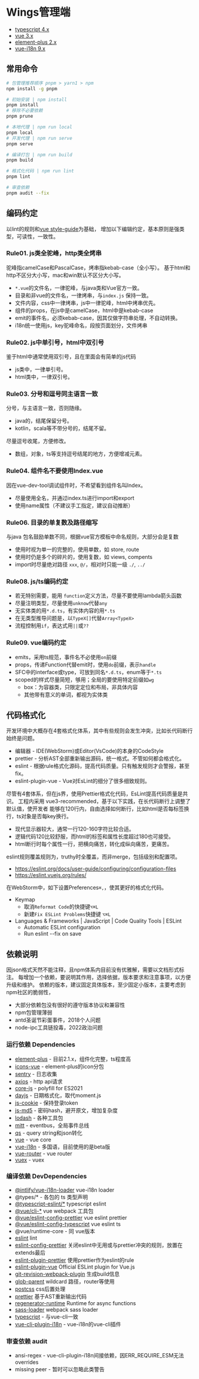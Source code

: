 # Wings管理端

* [typescript 4.x](https://www.typescriptlang.org/)
* [vue 3.x](https://vuejs.org/)
* [element-plus 2.x](https://element-plus.org/)
* [vue-i18n 9.x](https://vue-i18n.intlify.dev/)

## 常用命令

```bash
# 包管理推荐顺序 pnpm > yarn1 > npm
npm install -g pnpm

# 初始安装 | npm install
pnpm install
# 移除不必要依赖
pnpm prune

# 本地代理 | npm run local
pnpm local
# 开发代理 | npm run serve
pnpm serve

# 编译打包 | npm run build
pnpm build

# 格式化代码 | npm run lint
pnpm lint

# 审查依赖
pnpm audit --fix
```

## 编码约定

以lint的规则和[vue style-guide](https://vuejs.org/style-guide/)为基础，
增加以下编辑约定，基本原则是强类型，可读性，一致性。

### Rule01. js类全驼峰，http类全烤串

驼峰指camelCase和PascalCase，烤串指kebab-case（全小写）。
基于html和http不区分大小写，mac和win默认不区分大小写。

* `*.vue`的文件名，一律驼峰，与java类和Vue官方一致。
* 目录和非vue的文件名，一律烤串，与`index.js` 保持一致。
* 文件内容，css中一律烤串，js中一律驼峰，html中烤串优先。
* 组件的props，在js中是camelCase，html中是kebab-case
* emit的事件名，必须kebab-case，因其仅做字符串处理，不自动转换。
* i18n统一使用js，key驼峰命名，段按页面划分，文件烤串

### Rule02. js中单引号，html中双引号

鉴于html中通常使用双引号，且在里面会有简单的js代码
* js类中，一律单引号。
* html类中，一律双引号。

### Rule03. 分号和逗号同主语言一致

分号，与主语言一致，否则随缘。
* java的，结尾保留分号。
* kotlin，scala等不带分号的，结尾不留。

尽量逗号收尾，方便修改。
* 数组，对象，ts等支持逗号结尾的地方，方便增减元素。

### Rule04. 组件名不要使用Index.vue

因在vue-dev-tool调试组件时，不希望看到组件名叫Index。

* 尽量使用全名，并通过index.ts进行import和export
* 使用name属性（不建议手工指定，建议自动推断）

### Rule06. 目录的单复数及路径缩写
与java 包名鼓励单数不同，根据vue官方模板中命名规则，大部分会是复数

* 使用时视为单一的完整的，使用单数，如 store, route
* 使用时仍是多个的碎片的，使用复数，如 views, compents
* import时尽量绝对路径 `xxx`, `@/`，相对时只能一级  `./`,  `../`

### Rule08. js/ts编码约定

* 若无特别需要，能用 `function`定义方法，尽量不要使用lambda箭头函数
* 尽量注明类型，尽量使用`unknow`代替`any`
* 无实体类的用`*.d.ts`，有实体内容的用`*.ts`
* 在无类型推导问题是，以`TypeX[]`代替`Array<TypeX>`
* 流程控制用`if`，表达式用`||`或`??`

### Rule09. vue编码约定

* emits，采用ts规范，事件名不必使用`on`前缀
* props，传递Function代替emit时，使用`do`前缀，表示`handle`
* SFC中的interface或type，可放到同名`*.d.ts`，enum等于`*.ts`
* scoped的样式尽量简短，够用；全局的要使用特定前缀如`wg`
    -  box：为容器类，只限定定位和布局，非具体内容
    - 其他带有意义的单词，都视为实体类

## 代码格式化

开发环境中大概存在4套格式化体系，其中有些规则会发生冲突，比如长代码断行始终是问题。
* 编辑器 - IDE(WebStorm)或Editor(VsCode)的本身的CodeStyle
* prettier - 分析AST全部重新输出源码，统一格式。不管如何都会格式化。
* eslint - 根据rule格式化源码，提高代码质量。只有触发规则才会警报，甚至fix。
* eslint-plugin-vue - Vue对EsLint的细分了很多细致规则。

尽管有4套体系，但在js界，使用Prettier格式化代码，EsLint提高代码质量是共识。
工程内采用 vue3-recommended，基于以下实践，在长代码断行上调整了默认值，使开发者
能够在120行内，自由选择如何断行，比如html是否每标签换行，ts对象是否每key换行。

* 现代显示器较大，通常一行120-160字符比较合适。
* 逻辑代码120比较舒服，而html的标签和属性长度超过180也可接受。
* html断行时每个属性一行，把横向痛苦，转化成纵向痛苦，更痛苦。

eslint规则覆盖规则为，truthy时全覆盖，而非merge，包括级别和配置项。
* https://eslint.org/docs/user-guide/configuring/configuration-files
* https://eslint.vuejs.org/rules/

在WebStorm中，如下设置Preferences`⌘,`，使其更好的格式化代码。

* Keymap
    - 取消`Reformat Code`的快捷键`⌥⌘L`
    - 新建`Fix ESLint Problems`快捷键 `⌥⌘L`
* Languages & Frameworks | JavaScript | Code Quality Tools | ESLint
    - Automatic ESLint configuration
    - Run eslint --fix on save

## 依赖说明

因json格式天然不能注释，且npm体系内目前没有优雅解，需要以文档形式标注。
每增加一个依赖，要说明其作用，选择依据，版本要求和注意事项，以方便升级和维护。
依赖的版本，建议固定具体版本，至少固定小版本，主要考虑到npm社区的脆弱性，

* 大部分依赖包没有很好的遵守版本协议和兼容性
* npm包管理薄弱
* antd圣诞节彩蛋事件，2018个人问题
* node-ipc工具链投毒，2022政治问题

### 运行依赖 Dependencies

* [element-plus](https://github.com/element-plus/element-plus/releases) - 目前2.1.x，组件化完整，ts程度高
* [icons-vue](https://github.com/element-plus/element-plus-icons/releases) - element-plus的icon分包
* [sentry](https://github.com/getsentry/sentry-javascript/releases) - 日志收集
* [axios](https://github.com/axios/axios/releases) - http api请求
* [core-js](https://github.com/zloirock/core-js/releases) - polyfill for ES2021
* [dayjs](https://github.com/iamkun/dayjs/releases) - 日期格式化，取代moment.js
* [js-cookie](https://github.com/js-cookie/js-cookie/releases) - 保持登录token
* [js-md5](https://github.com/emn178/js-md5/tags) - 密码hash，避开原文，增加复杂度
* [lodash](https://github.com/lodash/lodash/tags) - 各种工具包
* [mitt](https://github.com/developit/mitt/releases) - eventbus，全局事件总线
* [qs](https://github.com/ljharb/qs) - query string和json转化
* [vue](https://github.com/vuejs/core/releases) - vue core
* [vue-i18n](https://github.com/intlify/vue-i18n-next/releases) - 多国语，目前使用的是beta版
* [vue-router](https://github.com/vuejs/router/releases) - vue router
* [vuex](https://github.com/vuejs/vuex/releases) - vuex

### 编译依赖 DevDependencies

* [@intlify/vue-i18n-loader](https://github.com/intlify/bundle-tools/releases) vue-i18n loader
* @types/* - 各包的 ts 类型声明
* [@typescript-eslint/*](https://github.com/typescript-eslint/typescript-eslint/releases) typescript eslint
* [@vue/cli-*](https://github.com/vuejs/vue-cli/releases) vue webpack 工具包
* [@vue/eslint-config-prettier](https://github.com/vuejs/eslint-config-prettier/releases) vue eslint prettier
* [@vue/eslint-config-typescript](https://github.com/vuejs/eslint-config-typescript/releases) vue eslint ts
* @vue/runtime-core - 同 vue版本
* [eslint](https://github.com/eslint/eslint/releases) lint
* [eslint-config-prettier](https://github.com/prettier/eslint-config-prettier/tags) 关闭eslint中无用或与prettier冲突的规则，放置在extends最后
* [eslint-plugin-prettier](https://github.com/prettier/eslint-plugin-prettier/tags) 使用prettier作为eslint的rule
* [eslint-plugin-vue](https://github.com/vuejs/eslint-plugin-vue/releases) Official ESLint plugin for Vue.js
* [git-revision-webpack-plugin](https://github.com/pirelenito/git-revision-webpack-plugin/releases) 生成build信息
* [glob-parent](https://github.com/gulpjs/glob-parent/releases) wildcard 路径，router等使用
* [postcss](https://github.com/postcss/postcss/releases) css后置处理
* [prettier](https://github.com/prettier/prettier/releases) 基于AST重新输出代码
* [regenerator-runtime](https://github.com/facebook/regenerator/) Runtime for async functions
* [sass-loader](https://github.com/webpack-contrib/sass-loader/releases) webpack sass loader
* [typescript](https://www.typescriptlang.org) - 与vue-cli一致
* [vue-cli-plugin-i18n](https://github.com/intlify/vue-cli-plugin-i18n/releases) - vue-i18n的vue-cli插件

### 审查依赖 audit

* ansi-regex - vue-cli-plugin-i18n间接依赖，因ERR_REQUIRE_ESM无法overrides
* missing peer - 暂时可以忽略此类警告
